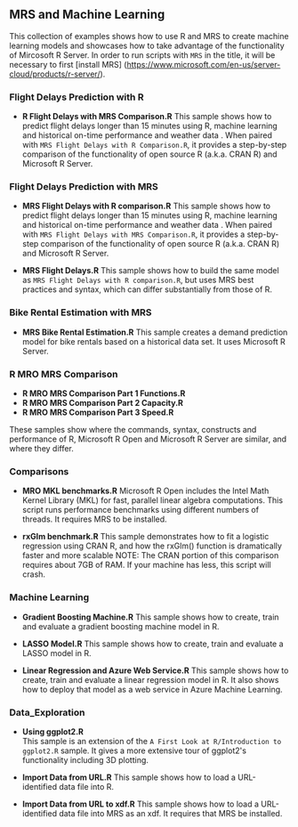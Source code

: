 ## MRS and Machine Learning
This collection of examples shows how to use R and MRS to create 
machine learning models and showcases how to take advantage of the
functionality of Mircosoft R Server. In order to run scripts with 
`MRS` in the title, it will be necessary to first [install MRS]
(https://www.microsoft.com/en-us/server-cloud/products/r-server/). 

### Flight Delays Prediction with R 

* **R Flight Delays with MRS Comparison.R**
This sample shows how to predict flight delays longer than 15 minutes using R, machine learning
and historical on-time performance and weather data . 
When paired with `MRS Flight Delays with R Comparison.R`, it provides a step-by-step comparison 
of the functionality of open source R (a.k.a. CRAN R) and Microsoft R Server. 

### Flight Delays Prediction with MRS

* **MRS Flight Delays with R comparison.R**
This sample shows how to predict flight delays longer than 15 minutes using R, machine learning
and historical on-time performance and weather data . 
When paired with `MRS Flight Delays with MRS Comparison.R`, it provides a step-by-step comparison 
of the functionality of open source R (a.k.a. CRAN R) and Microsoft R Server. 

* **MRS Flight Delays.R**
This sample shows how to build the same model as `MRS Flight Delays with R comparison.R`, but 
uses MRS best practices and syntax, which can differ substantially from those of R.
  
### Bike Rental Estimation with MRS

* **MRS Bike Rental Estimation.R** 
  This sample creates a demand prediction model for bike rentals based on a historical data set.
  It uses Microsoft R Server.

### R MRO MRS Comparison

* **R MRO MRS Comparison Part 1 Functions.R**
* **R MRO MRS Comparison Part 2 Capacity.R**
* **R MRO MRS Comparison Part 3 Speed.R**

These samples show where the commands, syntax, constructs and performance of 
R, Microsoft R Open and Microsoft R Server are similar, and where they differ.
 
### Comparisons

* **MRO MKL benchmarks.R** 
Microsoft R Open includes the Intel Math Kernel Library (MKL) 
for fast, parallel linear algebra 
computations. This script runs performance benchmarks using different 
numbers of threads. It requires MRS to be installed.

* **rxGlm benchmark.R**
This sample demonstrates how to fit a logistic regression using CRAN R,
and how the rxGlm() function is dramatically faster and more scalable
NOTE: The CRAN portion of this comparison requires about 7GB of RAM.
If your machine has less, this script will crash.
  
### Machine Learning  
  
* **Gradient Boosting Machine.R**
This sample shows how to create, train and evaluate
a gradient boosting machine model in R.

* **LASSO Model.R**
This sample shows how to create, train and evaluate
a LASSO model in R.

* **Linear Regression and Azure Web Service.R**
This sample shows how to create, train and evaluate
a linear regression model in R. It also shows how to deploy 
that model as a web service in Azure Machine Learning.

### Data_Exploration
  
* **Using ggplot2.R**  
This sample is an extension of the `A First Look at R/Introduction to ggplot2.R` sample.
It gives a more extensive tour of ggplot2's functionality including 3D plotting.

* **Import Data from URL.R**
This sample shows how to load a URL-identified data file into R.

* **Import Data from URL to xdf.R**
This sample shows how to load a URL-identified data file into MRS as an xdf.
It requires that MRS be installed.
